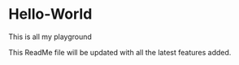 # Hello-World
This is all my playground

This ReadMe file will be updated with all the latest features added.
